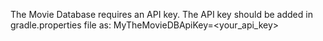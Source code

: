 
The Movie Database requires an API key.
The API key should be added in gradle.properties file as:
MyTheMovieDBApiKey=<your_api_key>